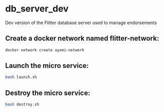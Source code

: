 # db_server_dev
Dev version of the Flitter database server used to manage endorsements

## Create a docker network named flitter-network:

```bash
docker network create ayomi-network
```

## Launch the micro service: 

```bash
bash launch.sh
```

## Destroy the micro service: 

```bash
bash destroy.sh
```